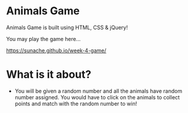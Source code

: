 # Animals Game 

Animals Game is built using HTML, CSS & jQuery! 

You may play the game here...

https://sunache.github.io/week-4-game/


# What is it about?
  - You will be given a random number and all the animals have random number assigned. You would have to click on the animals to collect points and match with the random number to win! 

